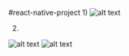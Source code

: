 #react-native-project
1)
![alt text](https://i.ibb.co/j4Sqcn8/123.png)

2) 
![alt text](https://i.ibb.co/m8z5hsy/2.png)
![alt text](https://i.ibb.co/1rN8TBw/2.png)
